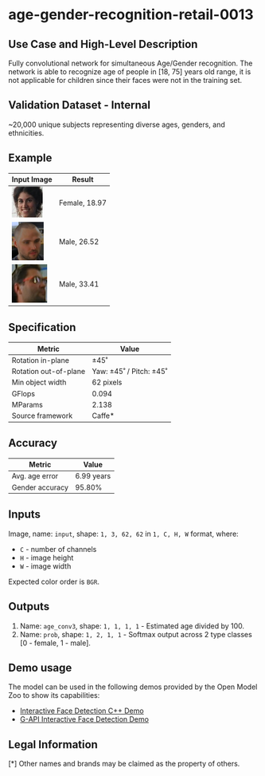 # age-gender-recognition-retail-0013

## Use Case and High-Level Description

Fully convolutional network for simultaneous Age/Gender recognition. The network
is able to recognize age of people in [18, 75] years old range, it is not
applicable for children since their faces were not in the training set.

## Validation Dataset - Internal

~20,000 unique subjects representing diverse ages, genders, and ethnicities.

## Example

| Input Image                                   | Result        |
|-----------------------------------------------|---------------|
| ![](./assets/age-gender-recognition-retail-0001.jpg) | Female, 18.97 |
| ![](./assets/age-gender-recognition-retail-0002.png) | Male, 26.52   |
| ![](./assets/age-gender-recognition-retail-0003.png) | Male, 33.41   |

## Specification

| Metric                | Value                   |
|-----------------------|-------------------------|
| Rotation in-plane     | ±45˚                    |
| Rotation out-of-plane | Yaw: ±45˚ / Pitch: ±45˚ |
| Min object width      | 62 pixels               |
| GFlops                | 0.094                   |
| MParams               | 2.138                   |
| Source framework      | Caffe\*                 |

## Accuracy

| Metric          | Value      |
|-----------------|------------|
| Avg. age error  | 6.99 years |
| Gender accuracy |     95.80% |

## Inputs

Image, name: `input`, shape: `1, 3, 62, 62` in `1, C, H, W` format, where:

- `C` - number of channels
- `H` - image height
- `W` - image width

Expected color order is `BGR`.

## Outputs

1. Name: `age_conv3`, shape: `1, 1, 1, 1` - Estimated age divided by 100.
2. Name: `prob`, shape: `1, 2, 1, 1` - Softmax output across 2 type classes [0 - female, 1 - male].

## Demo usage

The model can be used in the following demos provided by the Open Model Zoo to show its capabilities:

* [Interactive Face Detection C++ Demo](../../../demos/interactive_face_detection_demo/cpp/README.md)
* [G-API Interactive Face Detection Demo](../../../demos/interactive_face_detection_demo/cpp_gapi/README.md)

## Legal Information
[*] Other names and brands may be claimed as the property of others.
